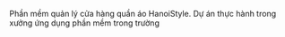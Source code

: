 Phần mềm quản lý cửa hàng quần áo HanoiStyle. Dự án thực hành trong xưởng ứng dụng phần mềm trong trường
